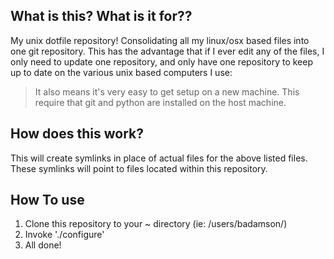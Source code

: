 What is this? What is it for??
-----------
My unix dotfile repository!
Consolidating all my linux/osx based files into one git repository. This has the
advantage that if I ever edit any of the files, I only need to update one
repository, and only have one repository to keep up to date on the various
unix based computers I use:
  
> It also means it's very easy to get setup on a new machine.
> This require that git and python are installed on the host machine.

How does this work?
-------------------
This will create symlinks in place of actual files for the above listed files. These symlinks will
point to files located within this repository.

How To use
-----------
1. Clone this repository to your ~ directory (ie: /users/badamson/)
2. Invoke './configure'
3. All done!
